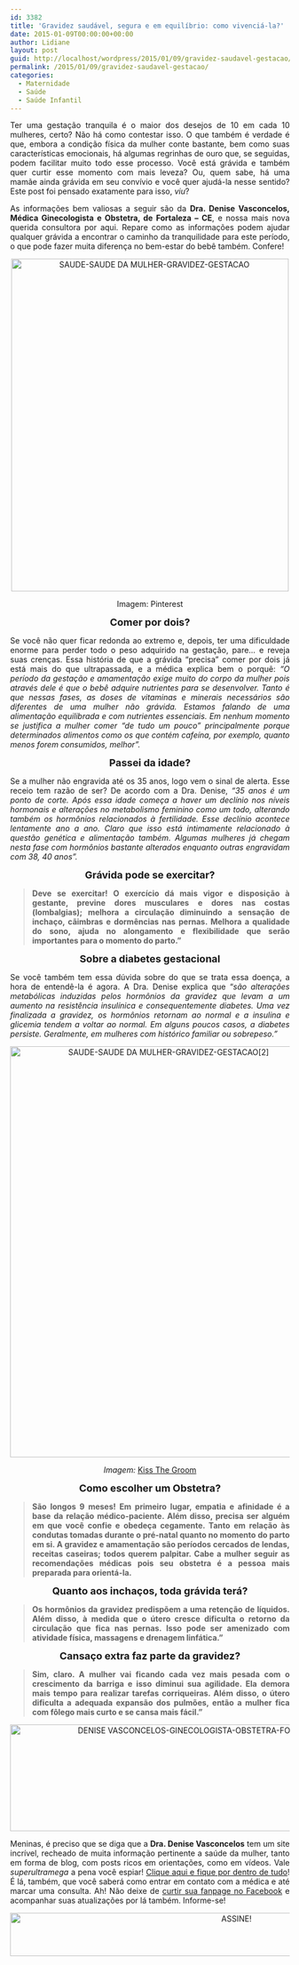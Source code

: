 ```yaml
---
id: 3382
title: 'Gravidez saudável, segura e em equilíbrio: como vivenciá-la?'
date: 2015-01-09T00:00:00+00:00
author: Lidiane
layout: post
guid: http://localhost/wordpress/2015/01/09/gravidez-saudavel-gestacao/
permalink: /2015/01/09/gravidez-saudavel-gestacao/
categories:
  - Maternidade
  - Saúde
  - Saúde Infantil
---
```

<p align="justify">
  Ter uma gestação tranquila é o maior dos desejos de 10 em cada 10 mulheres, certo? Não há como contestar isso. O que também é verdade é que, embora a condição física da mulher conte bastante, bem como suas características emocionais, há algumas regrinhas de ouro que, se seguidas, podem facilitar muito todo esse processo. Você está grávida e também quer curtir esse momento com mais leveza? Ou, quem sabe, há uma mamãe ainda grávida em seu convívio e você quer ajudá-la nesse sentido? Este post foi pensado exatamente para isso, <em>viu</em>?
</p>

<p align="justify">
  As informações bem valiosas a seguir são da <strong>Dra. Denise Vasconcelos, Médica Ginecologista e Obstetra, de Fortaleza – CE</strong>, e nossa mais nova querida consultora por aqui. Repare como as informações podem ajudar qualquer grávida a encontrar o caminho da tranquilidade para este período, o que pode fazer muita diferença no bem-estar do bebê também. Confere!
</p>

<p align="center">
  <a href="http://www.trololodemulher.com.br/blog/wp-content/uploads/2014/12/SAUDE-SAUDE-DA-MULHER-GRAVIDEZ-GESTACAO.jpg"><img class="alignnone size-full wp-image-10677" src="http://www.trololodemulher.com.br/blog/wp-content/uploads/2014/12/SAUDE-SAUDE-DA-MULHER-GRAVIDEZ-GESTACAO.jpg" alt="SAUDE-SAUDE DA MULHER-GRAVIDEZ-GESTACAO" width="500" height="599" /></a>
</p>

<p align="center">
  Imagem: Pinterest
</p>

<p align="center">
  <strong><span style="font-size: large;">Comer por dois?</span></strong>
</p>

<p align="justify">
  Se você não quer ficar redonda ao extremo e, depois, ter uma dificuldade enorme para perder todo o peso adquirido na gestação, pare… e reveja suas crenças. Essa história de que a grávida “precisa” comer por dois já está mais do que ultrapassada, e a médica explica bem o porquê: <em>“O período da gestação e amamentação exige muito do corpo da mulher pois através dele é que o bebê adquire nutrientes para se desenvolver. Tanto é que nessas fases, as doses de vitaminas e minerais necessários são diferentes de uma mulher não grávida. Estamos falando de uma alimentação equilibrada e com nutrientes essenciais. Em nenhum momento se justifica a mulher comer &#8220;de tudo um pouco&#8221; principalmente porque determinados alimentos como os que contém cafeína, por exemplo, quanto menos forem consumidos, melhor”.</em>
</p>

<p align="center">
  <strong><span style="font-size: large;">Passei da idade?</span></strong>
</p>

<p align="justify">
  Se a mulher não engravida até os 35 anos, logo vem o sinal de alerta. Esse receio tem razão de ser? De acordo com a Dra. Denise, <em>“35 anos é um ponto de corte. Após essa idade começa a haver um declínio nos níveis hormonais e alterações no metabolismo feminino como um todo, alterando também os hormônios relacionados à fertilidade. Esse declínio acontece lentamente ano a ano. Claro que isso está intimamente relacionado à questão genética e alimentação também. Algumas mulheres já chegam nesta fase com hormônios bastante alterados enquanto outras engravidam com 38, 40 anos”.</em>
</p>

<p align="center">
  <strong><span style="font-size: large;">Grávida pode se exercitar?</span></strong>
</p>

> <p align="justify">
>   <strong>Deve se exercitar! O exercício dá mais vigor e disposição à gestante, previne dores musculares e dores nas costas (lombalgias); melhora a circulação diminuindo a sensação de inchaço, cãimbras e dormências nas pernas. Melhora a qualidade do sono, ajuda no alongamento e flexibilidade que serão importantes para o momento do parto.”</strong>
> </p>

<p align="center">
  <strong><span style="font-size: large;">Sobre a diabetes gestacional</span></strong>
</p>

<p align="justify">
  Se você também tem essa dúvida sobre do que se trata essa doença, a hora de entendê-la é agora. A Dra. Denise explica que “<em>são alterações metabólicas induzidas pelos hormônios da gravidez que levam a um aumento na resistência insulínica e consequentemente diabetes. Uma vez finalizada a gravidez, os hormônios retornam ao normal e a insulina e glicemia tendem a voltar ao normal. Em alguns poucos casos, a diabetes persiste. Geralmente, em mulheres com histórico familiar ou sobrepeso.”</em>
</p>

<p align="center">
  <a href="http://www.trololodemulher.com.br/blog/wp-content/uploads/2014/12/SAUDE-SAUDE-DA-MULHER-GRAVIDEZ-GESTACAO2.jpg"><img class="alignnone size-full wp-image-10678" src="http://www.trololodemulher.com.br/blog/wp-content/uploads/2014/12/SAUDE-SAUDE-DA-MULHER-GRAVIDEZ-GESTACAO2.jpg" alt="SAUDE-SAUDE DA MULHER-GRAVIDEZ-GESTACAO[2]" width="555" height="740" /></a>
</p>

<p align="center">
  <em>Imagem: </em><a href="http://www.kissthegroom.com/2009/08/lovely-little-luca/" target="_blank">Kiss The Groom</a>
</p>

<p align="center">
  <strong><span style="font-size: large;">Como escolher um Obstetra?</span></strong>
</p>

> <p align="justify">
>   <strong>São longos 9 meses! Em primeiro lugar, empatia e afinidade é a base da relação médico-paciente. Além disso, precisa ser alguém em que você confie e obedeça cegamente. Tanto em relação às condutas tomadas durante o pré-natal quanto no momento do parto em si. A gravidez e amamentação são períodos cercados de lendas, receitas caseiras; todos querem palpitar. Cabe a mulher seguir as recomendações médicas pois seu obstetra é a pessoa mais preparada para orientá-la.</strong>
> </p>

<p align="center">
  <strong><span style="font-size: large;">Quanto aos inchaços, toda grávida terá?</span></strong>
</p>

> <p align="justify">
>   <strong>Os hormônios da gravidez predispõem a uma retenção de líquidos. Além disso, à medida que o útero cresce dificulta o retorno da circulação que fica nas pernas. Isso pode ser amenizado com atividade física, massagens e drenagem linfática.”</strong>
> </p>

<p align="center">
  <span style="font-size: large;"><strong>Cansaço extra faz parte da gravidez?</strong></span>
</p>

> <p align="justify">
>   <strong>Sim, claro. A mulher vai ficando cada vez mais pesada com o crescimento da barriga e isso diminui sua agilidade. Ela demora mais tempo para realizar tarefas corriqueiras. Além disso, o útero dificulta a adequada expansão dos pulmões, então a mulher fica com fôlego mais curto e se cansa mais fácil.”</strong>
> </p>

<p align="center">
  <a href="http://www.trololodemulher.com.br/blog/wp-content/uploads/2014/12/DENISE-VASCONCELOS-GINECOLOGISTA-OBSTETRA-FORTALEZA-CEARÁ-GRAVIDEZ.png"><img class="alignnone size-full wp-image-10676" src="http://www.trololodemulher.com.br/blog/wp-content/uploads/2014/12/DENISE-VASCONCELOS-GINECOLOGISTA-OBSTETRA-FORTALEZA-CEARÁ-GRAVIDEZ.png" alt="DENISE VASCONCELOS-GINECOLOGISTA-OBSTETRA-FORTALEZA-CEARÁ-GRAVIDEZ" width="800" height="192" /></a>
</p>

<p align="justify">
  Meninas, é preciso que se diga que a <strong>Dra. Denise Vasconcelos</strong> tem um site incrível, recheado de muita informação pertinente a saúde da mulher, tanto em forma de blog, com posts ricos em orientações, como em vídeos. Vale <em>superultramega </em>a pena você espiar! <a href="http://dradenisevasconcelos.com.br/" target="_blank">Clique aqui e fique por dentro de tudo</a>! É lá, também, que você saberá como entrar em contato com a médica e até marcar uma consulta. Ah! Não deixe de <a href="https://www.facebook.com/dradenisevasconcelos" target="_blank">curtir sua fanpage no Facebook</a> e acompanhar suas atualizações por lá também. Informe-se!
</p>

<p align="center">
  <a href="http://feedburner.google.com/fb/a/mailverify?uri=blogbichafemea&loc=pt_BR" target="_blank"><img class="alignnone size-full wp-image-10439" src="http://www.trololodemulher.com.br/blog/wp-content/uploads/2014/09/ASSINE.png" alt="ASSINE!" width="800" height="78" /></a>
</p>

&nbsp;

<p align="justify">